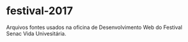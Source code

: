 # festival-2017
Arquivos fontes usados na oficina de Desenvolvimento Web do Festival Senac Vida Univesitária.
